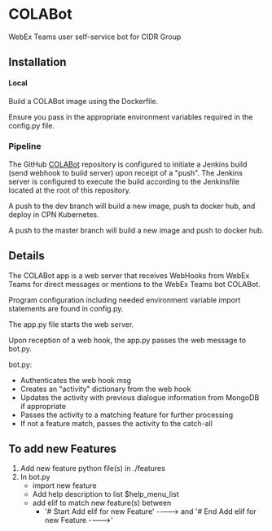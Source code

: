 # COLABot
WebEx Teams user self-service bot for CIDR Group

## Installation
#### Local
Build a COLABot image using the Dockerfile.

Ensure you pass in the appropriate environment variables required in the config.py file.


### Pipeline
The GitHub [COLABot](https://github.com/ciscops/colabot) repository is configured to initiate a Jenkins build 
(send webhook to build server) upon receipt of a "push". The Jenkins server is configured to execute the build according
 to the Jenkinsfile located at the root of this repository. 


A push to the dev branch will build a new image, push to docker hub, and deploy in CPN Kubernetes.


A push to the master branch will build a new image and push to docker hub. 

## Details
The COLABot app is a web server that receives WebHooks from WebEx Teams for direct messages or mentions to the WebEx Teams
bot COLABot. 

Program configuration including needed environment variable import statements are found in config.py.

The app.py file starts the web server.

Upon reception of a web hook, the app.py passes the web message to bot.py.

bot.py:
  - Authenticates the web hook msg
  - Creates an "activity" dictionary from the web hook
  - Updates the activity with previous dialogue information from MongoDB if appropriate
  - Passes the activity to a matching feature for further processing
  - If not a feature match, passes the activity to the catch-all

## To add new Features
1. Add new feature python file(s) in ./features
2. In bot.py
    - import new feature
    - Add help description to list $help_menu_list 
    - add elif to match new feature(s) between
        - '# Start Add elif for new Feature' ----> and '# End Add elif for new Feature ---->'

